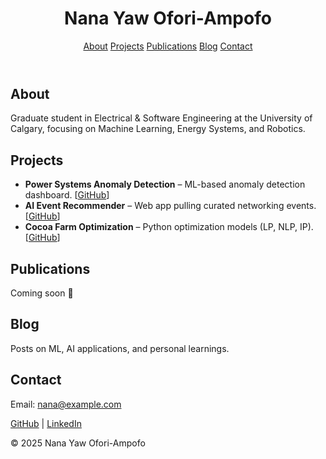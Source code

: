 <!-- index.html -->
<!DOCTYPE html>
<html lang="en">
<head>
  <meta charset="UTF-8">
  <meta name="viewport" content="width=device-width, initial-scale=1.0">
  <title>Nana Yaw Ofori-Ampofo | Machine Learning</title>
  <link rel="stylesheet" href="style.css">
</head>
<body>
  <header>
    <h1>Nana Yaw Ofori-Ampofo</h1>
    <nav>
      <a href="#about">About</a>
      <a href="#projects">Projects</a>
      <a href="#publications">Publications</a>
      <a href="#blog">Blog</a>
      <a href="#contact">Contact</a>
    </nav>
  </header>

  <section id="about">
    <h2>About</h2>
    <p>Graduate student in Electrical & Software Engineering at the University of Calgary, focusing on Machine Learning, Energy Systems, and Robotics.</p>
  </section>

  <section id="projects">
    <h2>Projects</h2>
    <ul>
      <li><strong>Power Systems Anomaly Detection</strong> – ML-based anomaly detection dashboard. [<a href="#">GitHub</a>]</li>
      <li><strong>AI Event Recommender</strong> – Web app pulling curated networking events. [<a href="#">GitHub</a>]</li>
      <li><strong>Cocoa Farm Optimization</strong> – Python optimization models (LP, NLP, IP). [<a href="#">GitHub</a>]</li>
    </ul>
  </section>

  <section id="publications">
    <h2>Publications</h2>
    <p>Coming soon 🚀</p>
  </section>

  <section id="blog">
    <h2>Blog</h2>
    <p>Posts on ML, AI applications, and personal learnings.</p>
  </section>

  <section id="contact">
    <h2>Contact</h2>
    <p>Email: <a href="mailto:nana@example.com">nana@example.com</a></p>
    <p><a href="https://github.com/yourusername">GitHub</a> | <a href="https://linkedin.com/in/yourusername">LinkedIn</a></p>
  </section>

  <footer>
    <p>© 2025 Nana Yaw Ofori-Ampofo</p>
  </footer>
</body>
</html>
